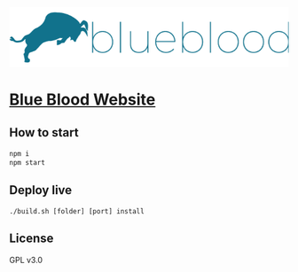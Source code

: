 <p align="center">
  <a href="https://talaikis.com/">
    <img alt="Blue Blood" src="https://github.com/BlueBloodLtd/blueblood.ltd/blob/master/media/logo.png" width="685">
  </a>
</p>

# [Blue Blood Website](https://blueblood.ltd/)

## How to start

```
npm i
npm start
```

## Deploy live

```
./build.sh [folder] [port] install
```

## License

GPL v3.0

